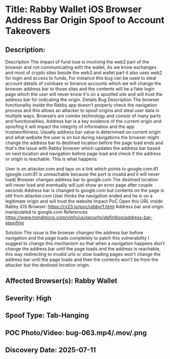 # Title: Rabby Wallet iOS Browser Address Bar Origin Spoof to Account Takeovers

## Description: 
Description
The impact of fund lose is involving the web2 part of the browser and not communicating with the wallet, As we know exchanges and most of crypto sites beside the web3 and wallet part it also uses web2 for login and access to funds, For instance this bug can be used to steal account details of coinbase or binance accounts which we will change the browser address bar to those sites and the contents will be a fake login page which the user will never know it's on a spoofed site and will trust the address bar for indicating the origin.
Details
Bug Description
The browser functionality inside the Rabby app doesn't properly check the navigation process and this allows an attacker to spoof origins and steal user data in multiple ways. Browsers are comlex technology and consist of many parts and functionalities, Address bar is a key evidence of the current origin and spoofing it will impact the integrity of information and the app trustworthiness. Usually address bar value is determined on current origin and what website the user is on but during navigations the browser might change the address bar to destined location before the page load ends and that's the issue with Rabby browser which updates the address bar based on next location and navigation before page load and check if the address or origin is reachable. This is what happens:

User is on attacker.com and taps on a link which points to google.com:81 (google.com:81 is unreachable because the port is invalid and it will never load)
Browser changes address bar to google.com
The destined location will never load and eventually will just show an error page after couple seconds
Address bar is changed to google.com but contents on the page is still from attacker.com
User thinks the navigation ended and he is on a legitimate origin and will trust the website
Impact
PoC
Open this URL inside Rabby iOS Browser: https://rx23.io/poc/rabby/1.html
Address bar and origin manipulated to google.com
References
https://www.trendmicro.com/vinfo/us/security/definition/address-bar-spoofing

Solution
The issue is the browser changes the address bar before navigation and the page loads completely to patch this vulnerability I suggest to change this mechanism so that when a navigation happens don't change the address bar until the page loads and the address is reachable, this way redirecting to invalid urls or slow loading pages won't change the address bar until the page loads and then the contents won't be from the attacker but the destined location origin.

## Affected Browser(s): Rabby Wallet

## Severity: High

## Spoof Type: Tab-Hanging

## POC Photo/Video: bug-063.mp4/.mov/.png

## Discovery Date: 2025-07-11

